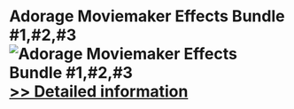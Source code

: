 # Adorage Moviemaker Effects Bundle #1,#2,#3<br />![Adorage Moviemaker Effects Bundle #1,#2,#3](https://mycommerce.akamaized.net/api/pimages/P300070792/BIG/300070792.GIF)<br />[>> Detailed information](https://secure.element5.com/esales/product.html?productid=300070792&affiliateid=200057808)